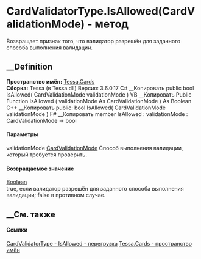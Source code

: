 # CardValidatorType.IsAllowed(CardValidationMode) - метод
Возвращает признак того, что валидатор разрешён для заданного способа
выполнения валидации.
## __Definition
 **Пространство имён:** [Tessa.Cards](N_Tessa_Cards.htm)  
 **Сборка:** Tessa (в Tessa.dll) Версия: 3.6.0.17
C# __Копировать
     public bool IsAllowed(
    	CardValidationMode validationMode
    )
VB __Копировать
     Public Function IsAllowed ( 
    	validationMode As CardValidationMode
    ) As Boolean
C++ __Копировать
     public:
    bool IsAllowed(
    	CardValidationMode validationMode
    )
F# __Копировать
     member IsAllowed : 
            validationMode : CardValidationMode -> bool 
#### Параметры
validationMode
[CardValidationMode](T_Tessa_Cards_Validation_CardValidationMode.htm)
    Способ выполнения валидации, который требуется проверить.
#### Возвращаемое значение
[Boolean](https://learn.microsoft.com/dotnet/api/system.boolean)  
true, если валидатор разрешён для заданного способа выполнения валидации;
false в противном случае.
## __См. также
#### Ссылки
[CardValidatorType - ](T_Tessa_Cards_CardValidatorType.htm)
[IsAllowed - перегрузка](Overload_Tessa_Cards_CardValidatorType_IsAllowed.htm)
[Tessa.Cards - пространство имён](N_Tessa_Cards.htm)
